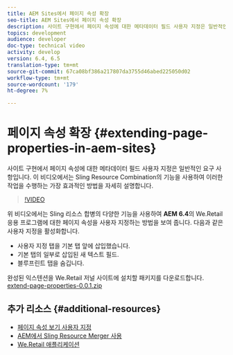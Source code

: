 ```yaml
---
title: AEM Sites에서 페이지 속성 확장
seo-title: AEM Sites에서 페이지 속성 확장
description: 사이트 구현에서 페이지 속성에 대한 메타데이터 필드 사용자 지정은 일반적인 요구 사항입니다. 이 비디오에서는 Sling Resource Combination의 기능을 사용하여 이러한 작업을 수행하는 가장 효과적인 방법을 자세히 설명합니다.
topics: development
audience: developer
doc-type: technical video
activity: develop
version: 6.4, 6.5
translation-type: tm+mt
source-git-commit: 67ca08bf386a217807da3755d46abed225050d02
workflow-type: tm+mt
source-wordcount: '179'
ht-degree: 7%

---
```



# 페이지 속성 확장 {#extending-page-properties-in-aem-sites}

사이트 구현에서 페이지 속성에 대한 메타데이터 필드 사용자 지정은 일반적인 요구 사항입니다. 이 비디오에서는 Sling Resource Combination의 기능을 사용하여 이러한 작업을 수행하는 가장 효과적인 방법을 자세히 설명합니다.

>[!VIDEO](https://video.tv.adobe.com/v/25173?quality=9&learn=on)

위 비디오에서는 Sling 리소스 합병의 다양한 기능을 사용하여 **AEM 6.4**&#x200B;의 We.Retail 응용 프로그램에 대한 페이지 속성을 사용자 지정하는 방법을 보여 줍니다. 다음과 같은 사용자 지정을 활성화합니다.

* 사용자 지정 탭을 기본 탭 앞에 삽입했습니다.
* 기본 탭의 일부로 삽입된 새 텍스트 필드.
* 블루프린트 탭을 숨깁니다.

완성된 익스텐션을 We.Retail 저널 사이트에 설치할 패키지를 다운로드합니다.\
[extend-page-properties-0.0.1.zip](assets/extend-page-properties-0011.zip)

## 추가 리소스 {#additional-resources}

* [페이지 속성 보기 사용자 지정](https://docs.adobe.com/docs/en/aem/6-5/develop/extending/customizing-page-properties/page-properties-views.html)
* [AEM에서 Sling Resource Merger 사용](https://helpx.adobe.com/experience-manager/6-5/sites/developing/using/sling-resource-merger.html)
* [We.Retail 애플리케이션](https://github.com/Adobe-Marketing-Cloud/aem-sample-we-retail)
